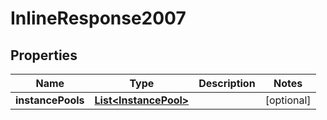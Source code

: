 # InlineResponse2007

## Properties
Name | Type | Description | Notes
------------ | ------------- | ------------- | -------------
**instancePools** | [**List&lt;InstancePool&gt;**](InstancePool.md) |  |  [optional]
